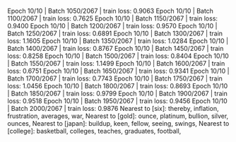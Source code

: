 Epoch 10/10 | Batch 1050/2067 | train loss: 0.9063
Epoch 10/10 | Batch 1100/2067 | train loss: 0.7625
Epoch 10/10 | Batch 1150/2067 | train loss: 0.9400
Epoch 10/10 | Batch 1200/2067 | train loss: 0.9570
Epoch 10/10 | Batch 1250/2067 | train loss: 0.6891
Epoch 10/10 | Batch 1300/2067 | train loss: 1.1605
Epoch 10/10 | Batch 1350/2067 | train loss: 1.0284
Epoch 10/10 | Batch 1400/2067 | train loss: 0.8767
Epoch 10/10 | Batch 1450/2067 | train loss: 0.8258
Epoch 10/10 | Batch 1500/2067 | train loss: 0.8404
Epoch 10/10 | Batch 1550/2067 | train loss: 1.1499
Epoch 10/10 | Batch 1600/2067 | train loss: 0.6751
Epoch 10/10 | Batch 1650/2067 | train loss: 0.9341
Epoch 10/10 | Batch 1700/2067 | train loss: 0.7743
Epoch 10/10 | Batch 1750/2067 | train loss: 1.0456
Epoch 10/10 | Batch 1800/2067 | train loss: 0.8693
Epoch 10/10 | Batch 1850/2067 | train loss: 0.9799
Epoch 10/10 | Batch 1900/2067 | train loss: 0.9518
Epoch 10/10 | Batch 1950/2067 | train loss: 0.9456
Epoch 10/10 | Batch 2000/2067 | train loss: 0.9876
Nearest to [six]: thereby, inflation, frustration, averages, war,
Nearest to [gold]: ounce, platinum, bullion, silver, ounces,
Nearest to [japan]: buildup, keen, fellow, seeing, swings,
Nearest to [college]: basketball, colleges, teaches, graduates, football,